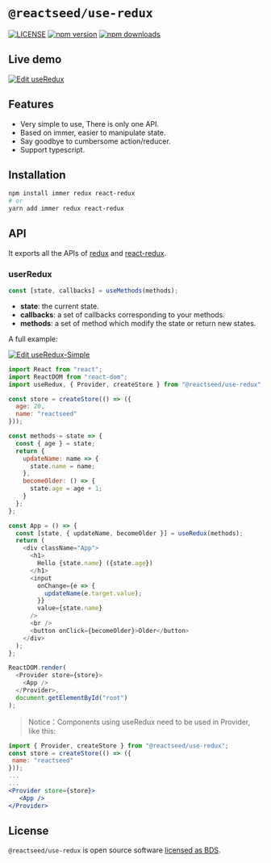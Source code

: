 # `@reactseed/use-redux`

[![LICENSE][LICENSE-image]][LICENSE-url] [![npm version][npm-image]][npm-url] [![npm downloads][download-image]][download-url]

[LICENSE-image]:https://img.shields.io/badge/license-BSD-blue.svg
[LICENSE-url]: https://github.com/reactseed/use-redux/blob/master/LICENSE

[npm-image]: https://img.shields.io/npm/v/@reactseed/use-redux
[npm-url]: https://www.npmjs.com/package/@reactseed/use-redux

[download-image]: https://img.shields.io/npm/dm/@reactseed/use-redux.svg?style=flat-square
[download-url]: https://npmjs.org/package/@reactseed/use-redux

## Live demo

[![Edit useRedux](https://codesandbox.io/static/img/play-codesandbox.svg)](https://codesandbox.io/s/useredux-r5wv3?fontsize=14&hidenavigation=1&theme=dark)

## Features
- Very simple to use, There is only one API.
- Based on immer, easier to manipulate state.
- Say goodbye to cumbersome action/reducer.
- Support typescript.

## Installation

```sh
npm install immer redux react-redux
# or
yarn add immer redux react-redux
```
## API


It exports all the APIs of [redux](https://github.com/reduxjs/redux) and [react-redux](https://github.com/reduxjs/react-redux).

### userRedux
```jsx
const [state, callbacks] = useMethods(methods);
```
- __state__: the current state.
- __callbacks__: a set of callbacks corresponding to your methods.
- __methods__: a set of method which modify the state or return new states.

A full example:

[![Edit useRedux-Simple](https://codesandbox.io/static/img/play-codesandbox.svg)](https://codesandbox.io/s/useredux-simple-ntodw?fontsize=14&hidenavigation=1&theme=dark)

```js
import React from "react";
import ReactDOM from "react-dom";
import useRedux, { Provider, createStore } from "@reactseed/use-redux";

const store = createStore(() => ({
  age: 20,
  name: "reactseed"
}));

const methods = state => {
  const { age } = state;
  return {
    updateName: name => {
      state.name = name;
    },
    becomeOlder: () => {
      state.age = age + 1;
    }
  };
};

const App = () => {
  const [state, { updateName, becomeOlder }] = useRedux(methods);
  return (
    <div className="App">
      <h1>
        Hello {state.name} ({state.age})
      </h1>
      <input
        onChange={e => {
          updateName(e.target.value);
        }}
        value={state.name}
      />
      <br />
      <button onClick={becomeOlder}>Older</button>
    </div>
  );
};

ReactDOM.render(
  <Provider store={store}>
    <App />
  </Provider>,
  document.getElementById("root")
);
```
 > Notice：Components using useRedux need to be used in Provider, like this:
 
 ```jsx
 import { Provider, createStore } from "@reactseed/use-redux";
 const store = createStore(() => ({
  name: "reactseed"
}));
 ...
 ...
<Provider store={store}>
    <App />
</Provider>
 ```


## License

`@reactseed/use-redux` is open source software [licensed as BDS](https://github.com/reactseed/use-redux/blob/master/LICENSE).






